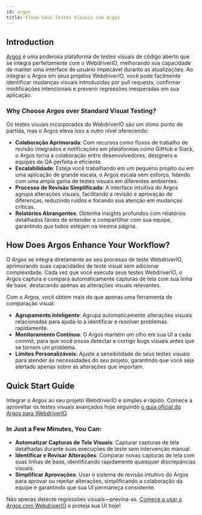```yaml
---
id: argos
title: Eleve Seus Testes Visuais com Argos
---
```


## Introduction

[Argos](https://argos-ci.com/?utm_source=webdriverio&utm_medium=partnered&utm_campaign=documentation) é uma poderosa plataforma de testes visuais de código aberto que se integra perfeitamente com o WebdriverIO, melhorando sua capacidade de manter uma interface de usuário impecável durante as atualizações. Ao integrar o Argos em seus projetos WebdriverIO, você pode facilmente identificar mudanças visuais introduzidas por pull requests, confirmar modificações intencionais e prevenir regressões inesperadas em sua aplicação.

### Why Choose Argos over Standard Visual Testing?

Os testes visuais incorporados do WebdriverIO são um ótimo ponto de partida, mas o Argos eleva isso a outro nível oferecendo:

-   **Colaboração Aprimorada**: Com recursos como fluxos de trabalho de revisão integrados e notificações em plataformas como GitHub e Slack, o Argos torna a colaboração entre desenvolvedores, designers e equipes de QA perfeita e eficiente.
-   **Escalabilidade**: Esteja você trabalhando em um pequeno projeto ou em uma aplicação de grande escala, o Argos escala sem esforço, lidando com uma ampla gama de testes visuais em diferentes ambientes.
-   **Processo de Revisão Simplificado**: A interface intuitiva do Argos agrupa alterações visuais, facilitando a revisão e aprovação de diferenças, reduzindo ruídos e focando sua atenção em mudanças críticas.
-   **Relatórios Abrangentes**: Obtenha insights profundos com relatórios detalhados fáceis de entender e compartilhar com sua equipe, garantindo que todos estejam na mesma página.

## How Does Argos Enhance Your Workflow?

O Argos se integra diretamente ao seu processo de teste WebdriverIO, aprimorando suas capacidades de teste visual sem adicionar complexidade. Cada vez que você executa seus testes WebdriverIO, o Argos captura e compara automaticamente capturas de tela com sua linha de base, destacando apenas as alterações visuais relevantes.

Com o Argos, você obtém mais do que apenas uma ferramenta de comparação visual:

-   **Agrupamento Inteligente**: Agrupa automaticamente alterações visuais relacionadas para ajudá-lo a identificar e resolver problemas rapidamente.
-   **Monitoramento Contínuo**: O Argos mantém um olho em sua UI a cada commit, para que você possa detectar e corrigir bugs visuais antes que se tornem um problema.
-   **Limites Personalizáveis**: Ajuste a sensibilidade de seus testes visuais para atender às necessidades do seu projeto, garantindo que você seja alertado apenas sobre as alterações que importam.

## Quick Start Guide

Integrar o Argos ao seu projeto WebdriverIO é simples e rápido. Comece a aproveitar os testes visuais avançados hoje seguindo [o guia oficial do Argos para WebdriverIO](https://argos-ci.com/docs/quickstart/webdriverio?utm_source=webdriverio&utm_medium=partnered&utm_campaign=documentation).

### In Just a Few Minutes, You Can:

-   **Automatizar Capturas de Tela Visuais**: Capturar capturas de tela detalhadas durante suas execuções de teste sem intervenção manual.
-   **Identificar e Revisar Alterações**: Comparar novas capturas de tela com suas linhas de base, identificando rapidamente quaisquer discrepâncias visuais.
-   **Simplificar Aprovações**: Usar o sistema de revisão intuitivo do Argos para aprovar ou rejeitar alterações, simplificando a colaboração da equipe e garantindo que sua UI permaneça consistente.

Não apenas detecte regressões visuais—previna-as. [Comece a usar o Argos com WebdriverIO](https://argos-ci.com/?utm_source=webdriverio&utm_medium=partnered&utm_campaign=documentation) e proteja sua UI hoje!